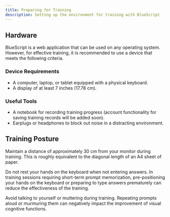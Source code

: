 ```yaml
---
title: Preparing for Training
description: Setting up the environment for training with BlueScript
---
```


## Hardware

BlueScript is a web application that can be used on any operating system. However, for effective training, it is recommended to use a device that meets the following criteria.

### Device Requirements

- A computer, laptop, or tablet equipped with a physical keyboard.
- A display of at least 7 inches (17.78 cm).

### Useful Tools

- A notebook for recording training progress (account functionality for saving training records will be added soon).
- Earplugs or headphones to block out noise in a distracting environment.

## Training Posture

Maintain a distance of approximately 30 cm from your monitor during training. This is roughly equivalent to the diagonal length of an A4 sheet of paper.

Do not rest your hands on the keyboard when not entering answers. In training sessions requiring short-term prompt memorization, pre-positioning your hands on the keyboard or preparing to type answers prematurely can reduce the effectiveness of the training.

Avoid talking to yourself or muttering during training. Repeating prompts aloud or murmuring them can negatively impact the improvement of visual cognitive functions.
